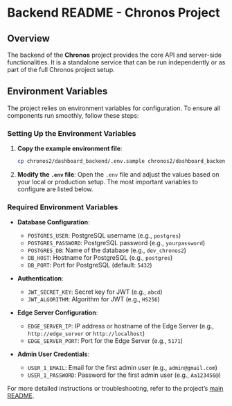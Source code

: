 # Backend README - Chronos Project

## Overview

The backend of the **Chronos** project provides the core API and server-side functionalities. It is a standalone service that can be run independently or as part of the full Chronos project setup.

## Environment Variables

The project relies on environment variables for configuration. To ensure all components run smoothly, follow these steps:

### Setting Up the Environment Variables

1. **Copy the example environment file**:

   ```bash
   cp chronos2/dashboard_backend/.env.sample chronos2/dashboard_backend/.env
   ```

2. **Modify the `.env` file**: Open the `.env` file and adjust the values based on your local or production setup. The most important variables to configure are listed below.

### Required Environment Variables

- **Database Configuration**:

  - `POSTGRES_USER`: PostgreSQL username (e.g., `postgres`)
  - `POSTGRES_PASSWORD`: PostgreSQL password (e.g., `yourpassword`)
  - `POSTGRES_DB`: Name of the database (e.g., `dev_chronos2`)
  - `DB_HOST`: Hostname for PostgreSQL (e.g., `postgres`)
  - `DB_PORT`: Port for PostgreSQL (default: `5432`)

- **Authentication**:

  - `JWT_SECRET_KEY`: Secret key for JWT (e.g., `abcd`)
  - `JWT_ALGORITHM`: Algorithm for JWT (e.g., `HS256`)

- **Edge Server Configuration**:

  - `EDGE_SERVER_IP`: IP address or hostname of the Edge Server (e.g., `http://edge_server` or `http://localhost`)
  - `EDGE_SERVER_PORT`: Port for the Edge Server (e.g., `5171`)

- **Admin User Credentials**:

  - `USER_1_EMAIL`: Email for the first admin user (e.g., `admin@gmail.com`)
  - `USER_1_PASSWORD`: Password for the first admin user (e.g., `Aa123456@`)

For more detailed instructions or troubleshooting, refer to the project’s [main README](../../README.md).
